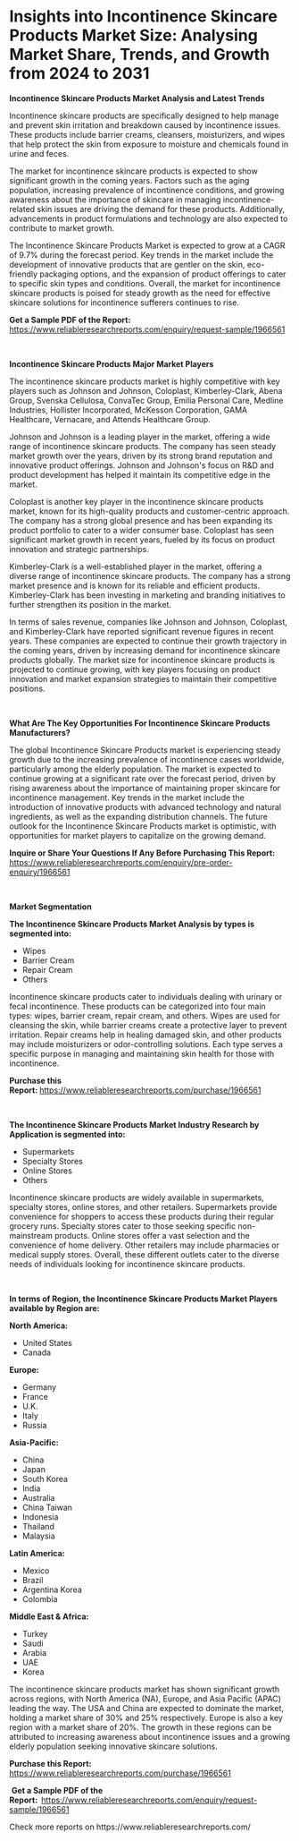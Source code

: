 <p><h1>Insights into Incontinence Skincare Products Market Size: Analysing Market Share, Trends, and Growth from 2024 to 2031</h1></p><p><strong>Incontinence Skincare Products Market Analysis and Latest Trends</strong></p>
<p><p>Incontinence skincare products are specifically designed to help manage and prevent skin irritation and breakdown caused by incontinence issues. These products include barrier creams, cleansers, moisturizers, and wipes that help protect the skin from exposure to moisture and chemicals found in urine and feces.</p><p>The market for incontinence skincare products is expected to show significant growth in the coming years. Factors such as the aging population, increasing prevalence of incontinence conditions, and growing awareness about the importance of skincare in managing incontinence-related skin issues are driving the demand for these products. Additionally, advancements in product formulations and technology are also expected to contribute to market growth.</p><p>The Incontinence Skincare Products Market is expected to grow at a CAGR of 9.7% during the forecast period. Key trends in the market include the development of innovative products that are gentler on the skin, eco-friendly packaging options, and the expansion of product offerings to cater to specific skin types and conditions. Overall, the market for incontinence skincare products is poised for steady growth as the need for effective skincare solutions for incontinence sufferers continues to rise.</p></p>
<p><strong>Get a Sample PDF of the Report:&nbsp;</strong> <a href="https://www.reliableresearchreports.com/enquiry/request-sample/1966561">https://www.reliableresearchreports.com/enquiry/request-sample/1966561</a></p>
<p>&nbsp;</p>
<p><strong>Incontinence Skincare Products Major Market Players</strong></p>
<p><p>The incontinence skincare products market is highly competitive with key players such as Johnson and Johnson, Coloplast, Kimberley-Clark, Abena Group, Svenska Cellulosa, ConvaTec Group, Emilia Personal Care, Medline Industries, Hollister Incorporated, McKesson Corporation, GAMA Healthcare, Vernacare, and Attends Healthcare Group. </p><p>Johnson and Johnson is a leading player in the market, offering a wide range of incontinence skincare products. The company has seen steady market growth over the years, driven by its strong brand reputation and innovative product offerings. Johnson and Johnson's focus on R&D and product development has helped it maintain its competitive edge in the market.</p><p>Coloplast is another key player in the incontinence skincare products market, known for its high-quality products and customer-centric approach. The company has a strong global presence and has been expanding its product portfolio to cater to a wider consumer base. Coloplast has seen significant market growth in recent years, fueled by its focus on product innovation and strategic partnerships.</p><p>Kimberley-Clark is a well-established player in the market, offering a diverse range of incontinence skincare products. The company has a strong market presence and is known for its reliable and efficient products. Kimberley-Clark has been investing in marketing and branding initiatives to further strengthen its position in the market.</p><p>In terms of sales revenue, companies like Johnson and Johnson, Coloplast, and Kimberley-Clark have reported significant revenue figures in recent years. These companies are expected to continue their growth trajectory in the coming years, driven by increasing demand for incontinence skincare products globally. The market size for incontinence skincare products is projected to continue growing, with key players focusing on product innovation and market expansion strategies to maintain their competitive positions.</p></p>
<p>&nbsp;</p>
<p><strong>What Are The Key Opportunities For Incontinence Skincare Products Manufacturers?</strong></p>
<p><p>The global Incontinence Skincare Products market is experiencing steady growth due to the increasing prevalence of incontinence cases worldwide, particularly among the elderly population. The market is expected to continue growing at a significant rate over the forecast period, driven by rising awareness about the importance of maintaining proper skincare for incontinence management. Key trends in the market include the introduction of innovative products with advanced technology and natural ingredients, as well as the expanding distribution channels. The future outlook for the Incontinence Skincare Products market is optimistic, with opportunities for market players to capitalize on the growing demand.</p></p>
<p><strong>Inquire or Share Your Questions If Any Before Purchasing This Report:</strong> <a href="https://www.reliableresearchreports.com/enquiry/pre-order-enquiry/1966561">https://www.reliableresearchreports.com/enquiry/pre-order-enquiry/1966561</a></p>
<p>&nbsp;</p>
<p><strong>Market Segmentation</strong></p>
<p><strong>The Incontinence Skincare Products Market Analysis by types is segmented into:</strong></p>
<p><ul><li>Wipes</li><li>Barrier Cream</li><li>Repair Cream</li><li>Others</li></ul></p>
<p><p>Incontinence skincare products cater to individuals dealing with urinary or fecal incontinence. These products can be categorized into four main types: wipes, barrier cream, repair cream, and others. Wipes are used for cleansing the skin, while barrier creams create a protective layer to prevent irritation. Repair creams help in healing damaged skin, and other products may include moisturizers or odor-controlling solutions. Each type serves a specific purpose in managing and maintaining skin health for those with incontinence.</p></p>
<p><strong>Purchase this Report:&nbsp;</strong><a href="https://www.reliableresearchreports.com/purchase/1966561">https://www.reliableresearchreports.com/purchase/1966561</a></p>
<p>&nbsp;</p>
<p><strong>The Incontinence Skincare Products Market Industry Research by Application is segmented into:</strong></p>
<p><ul><li>Supermarkets</li><li>Specialty Stores</li><li>Online Stores</li><li>Others</li></ul></p>
<p><p>Incontinence skincare products are widely available in supermarkets, specialty stores, online stores, and other retailers. Supermarkets provide convenience for shoppers to access these products during their regular grocery runs. Specialty stores cater to those seeking specific non-mainstream products. Online stores offer a vast selection and the convenience of home delivery. Other retailers may include pharmacies or medical supply stores. Overall, these different outlets cater to the diverse needs of individuals looking for incontinence skincare products.</p></p>
<p>&nbsp;</p>
<p><strong>In terms of Region, the Incontinence Skincare Products Market Players available by Region are:</strong></p>
<p>
    <p> <strong> North America: </strong>
        <ul>
            <li>United States</li>
            <li>Canada</li>
        </ul>
        </p> 
    <p> <strong> Europe: </strong>
        <ul>
            <li>Germany</li>
            <li>France</li>
            <li>U.K.</li>
            <li>Italy</li>
            <li>Russia</li>
        </ul>
        </p> 
    <p> <strong> Asia-Pacific: </strong>
        <ul>
            <li>China</li>
            <li>Japan</li>
            <li>South Korea</li>
            <li>India</li>
            <li>Australia</li>
            <li>China Taiwan</li>
            <li>Indonesia</li>
            <li>Thailand</li>
            <li>Malaysia</li>
        </ul>
        </p> 
    <p> <strong> Latin America: </strong>
        <ul>
            <li>Mexico</li>
            <li>Brazil</li>
            <li>Argentina Korea</li>
            <li>Colombia</li>
        </ul>
        </p> 
    <p> <strong> Middle East & Africa: </strong>
        <ul>
            <li>Turkey</li>
            <li>Saudi</li>
            <li>Arabia</li>
            <li>UAE</li>
            <li>Korea</li>
        </ul>
    </p>
    </p>
<p><p>The incontinence skincare products market has shown significant growth across regions, with North America (NA), Europe, and Asia Pacific (APAC) leading the way. The USA and China are expected to dominate the market, holding a market share of 30% and 25% respectively. Europe is also a key region with a market share of 20%. The growth in these regions can be attributed to increasing awareness about incontinence issues and a growing elderly population seeking innovative skincare solutions.</p></p>
<p><strong>Purchase this Report: </strong><a href="https://www.reliableresearchreports.com/purchase/1966561">https://www.reliableresearchreports.com/purchase/1966561</a></p>
<p>&nbsp;<strong>Get a Sample PDF of the Report:&nbsp;&nbsp;</strong><a href="https://www.reliableresearchreports.com/enquiry/request-sample/1966561">https://www.reliableresearchreports.com/enquiry/request-sample/1966561</a></p>
<p><strong></strong></p>
<p>Check more reports on https://www.reliableresearchreports.com/</p>